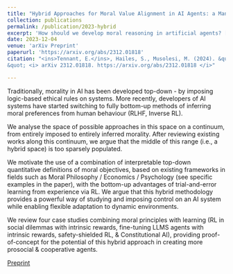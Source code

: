 ```yaml
---
title: "Hybrid Approaches for Moral Value Alignment in AI Agents: a Manifesto"
collection: publications
permalink: /publication/2023-hybrid
excerpt: 'How should we develop moral reasoning in artificial agents? [Thread on X](https://x.com/liza_karmannaya/status/1732001352799170780)'
date: 2023-12-04
venue: 'arXiv Preprint' 
paperurl: 'https://arxiv.org/abs/2312.01818' 
citation: "<ins>Tennant, E.</ins>, Hailes, S., Musolesi, M. (2024). &quot;Hybrid Approaches for Moral Value Alignment in AI Agents: a Manifesto
&quot; <i> arXiv 2312.01818. https://arxiv.org/abs/2312.01818 </i>"

---
```


Traditionally, morality in AI has been developed top-down - by imposing logic-based ethical rules on systems. More recently, developers of AI systems have started switching to fully bottom-up methods of inferring moral preferences from human behaviour (RLHF, Inverse RL).

We analyse the space of possible approaches in this space on a continuum, from entirely imposed to entirely inferred morality. After reviewing existing works along this continuum, we argue that the middle of this range (i.e., a hybrid space) is too sparsely populated.

We motivate the use of a combination of interpretable top-down quantitative definitions of moral objectives, based on existing frameworks in fields such as Moral Philosophy / Economics / Psychology (see specific examples in the paper), with the bottom-up advantages of trial-and-error learning from experience via RL. We argue that this hybrid methodology provides a powerful way of studying and imposing control on an AI system while enabling flexible adaptation to dynamic environments. 

We review four case studies combining moral principles with learning (RL in social dilemmas with intrinsic rewards, fine-tuning LLMS agents with intrinsic rewards, safety-shielded RL, & Constitutional AI), providing proof-of-concept for the potential of this hybrid approach in creating more prosocial & cooperative agents.


[Preprint]( https://arxiv.org/abs/2312.01818) 


